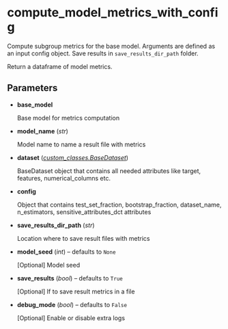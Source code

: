 # compute_model_metrics_with_config

Compute subgroup metrics for the base model. Arguments are defined as an input config object. Save results in `save_results_dir_path` folder.

Return a dataframe of model metrics.

## Parameters

- **base_model**

    Base model for metrics computation

- **model_name** (*str*)

    Model name to name a result file with metrics

- **dataset** (*[custom_classes.BaseDataset](../../custom_classes/BaseDataset)*)

    BaseDataset object that contains all needed attributes like target, features, numerical_columns etc.

- **config**

    Object that contains test_set_fraction, bootstrap_fraction, dataset_name,  n_estimators, sensitive_attributes_dct attributes

- **save_results_dir_path** (*str*)

    Location where to save result files with metrics

- **model_seed** (*int*) – defaults to `None`

    [Optional] Model seed

- **save_results** (*bool*) – defaults to `True`

    [Optional] If to save result metrics in a file

- **debug_mode** (*bool*) – defaults to `False`

    [Optional] Enable or disable extra logs




